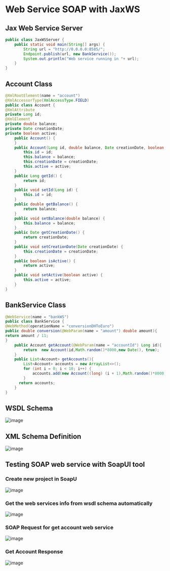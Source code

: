 
# Web Service SOAP with JaxWS

## Jax Web Service Server
```java
public class JaxWSServer {
    public static void main(String[] args) {
        String url = "http://0.0.0.0:8585/";
        Endpoint.publish(url, new BankService());
        System.out.println("Web service running in "+ url);
    }
}
``` 

## Account Class

```java
@XmlRootElement(name = "account")
@XmlAccessorType(XmlAccessType.FIELD)
public class Account {
@XmlAttribute
private Long id;
@XmlElement
private double balance;
private Date creationDate;
private boolean active;
    public Account() {
    }
    public Account(Long id, double balance, Date creationDate, boolean active) {
        this.id = id;
        this.balance = balance;
        this.creationDate = creationDate;
        this.active = active;
    }
    public Long getId() {
        return id;
    }
    public void setId(Long id) {
        this.id = id;
    }
    public double getBalance() {
        return balance;
    }
    public void setBalance(double balance) {
        this.balance = balance;
    }
    public Date getCreationDate() {
        return creationDate;
    }
    public void setCreationDate(Date creationDate) {
        this.creationDate = creationDate;
    }
    public boolean isActive() {
        return active;
    }
    public void setActive(boolean active) {
        this.active = active;
    }
}
``` 

## BankService Class
```java
@WebService(name = "bankWS")
public class BankService {
@WebMethod(operationName = "conversionDHToEuro")
public double conversion(@WebParam(name = "amount") double amount){
return amount / 11;
}
    public Account getAccount(@WebParam(name = "accountId") Long id){
        return  new Account(id,Math.random()*8000,new Date(), true);
    }
    public List<Account> getAccounts(){
        List<Account> accounts = new ArrayList<>();
        for (int i = 0; i < 10; i++) {
            accounts.add(new Account((long) (i + 1),Math.random()*8000,new Date(), true));
        }
      return accounts;
    }
}
``` 

## WSDL Schema

![image](https://user-images.githubusercontent.com/62752474/180603483-1d191988-56fc-4c65-a6e2-599b84273b3b.png)
## XML Schema Definition

![image](https://user-images.githubusercontent.com/62752474/180603492-6147ae8e-fc81-4675-ae82-4e22f93a4bb6.png)

## Testing SOAP web service with SoapUI tool

### Create new project in SoapU

![image](https://user-images.githubusercontent.com/62752474/180603541-3920fa3a-ce30-4371-bd72-2e8bb521a1cd.png)

### Get the web services info from wsdl schema automatically

![image](https://user-images.githubusercontent.com/62752474/180603551-1435ae90-c593-4253-b7d9-48cb58229c3f.png)
### SOAP Request for get account web service

![image](https://user-images.githubusercontent.com/62752474/180603560-95598f5e-e5c3-48cb-b825-9d8aa9f49284.png)

### Get Account Response 

![image](https://user-images.githubusercontent.com/62752474/180603571-fb231739-5409-4929-8fb8-9e0f9f700a17.png)
